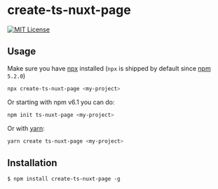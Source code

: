 # create-ts-nuxt-page

[![MIT License](http://img.shields.io/badge/license-MIT-blue.svg?style=flat)](LICENSE)


## Usage

Make sure you have [npx](https://www.npmjs.com/package/npx) installed (`npx` is shipped by default since [npm](https://www.npmjs.com/get-npm) `5.2.0`)

```bash
npx create-ts-nuxt-page <my-project>
```

Or starting with npm v6.1 you can do:

```bash
npm init ts-nuxt-page <my-project>
```

Or with [yarn](https://yarnpkg.com/en/):

```bash
yarn create ts-nuxt-page <my-project>
```


## Installation

```
$ npm install create-ts-nuxt-page -g
```